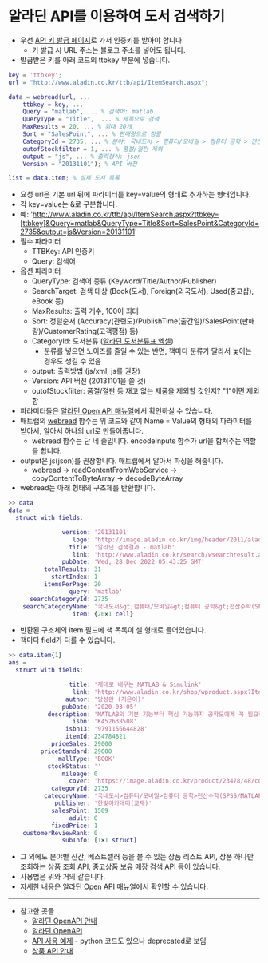 # 알라딘 API를 이용하여 도서 검색하기

* 우선 [API 키 발급 페이지](https://www.aladin.co.kr/ttb/wblog_manage.aspx)로 가서 인증키를 받아야 합니다.
  * 키 발급 시 URL 주소는 블로그 주소를 넣어도 됩니다.
* 발급받은 키를 아래 코드의 ttbkey 부분에 넣습니다.

```matlab
key = 'ttbkey';
url = "http://www.aladin.co.kr/ttb/api/ItemSearch.aspx";

data = webread(url, ...
    ttbkey = key, ...
    Query = "matlab", ... % 검색어: matlab
    QueryType = "Title",  ... % 제목으로 검색
    MaxResults = 20, ... % 최대 20개
    Sort = "SalesPoint", ... % 판매량으로 정렬
    CategoryId = 2735, ... % 분야: 국내도서 > 컴퓨터/모바일 > 컴퓨터 공학 > 전산수학(SPSS/MATLAB)
    outofStockfilter = 1, ... % 품절/절판 제외
    output = "js", ... % 출력형식: json
    Version = "20131101"); % API 버전

list = data.item; % 실제 도서 목록
```

* 요청 url은 기본 url 뒤에 파라미터를 key=value의 형태로 추가하는 형태입니다.
* 각 key=value는 &로 구분합니다.
* 예:     'http://www.aladin.co.kr/ttb/api/ItemSearch.aspx?ttbkey=[ttbkey]&Query=matlab&QueryType=Title&Sort=SalesPoint&CategoryId=2735&output=js&Version=20131101'
* 필수 파라미터
  * TTBKey: API 인증키
  * Query: 검색어
* 옵션 파라미터
  * QueryType: 검색어 종류 (Keyword/Title/Author/Publisher)
  * SearchTarget: 검색 대상 (Book(도서), Foreign(외국도서), Used(중고샵), eBook 등)
  * MaxResults: 출력 개수, 100이 최대
  * Sort: 정렬순서 (Accuracy(관련도)/PublishTime(출간일)/SalesPoint(판매량)/CustomerRating(고객평점) 등)
  * CategoryId: 도서분류 ([알라딘 도서분류표 엑셀](https://image.aladin.co.kr/img/files/aladin_Category_CID_20210927.xls))
    * 분류를 넣으면 노이즈를 줄일 수 있는 반면, 책마다 분류가 달라서 놏이는 경우도 생길 수 있음
  * output: 출력방법 (js/xml, js를 권장)
  * Version: API 버전 (20131101을 쓸 것)
  * outofStockfilter: 품절/절판 등 재고 없는 제품을 제외할 것인지? "1"이면 제외함
* 파라미터들은 [알라딘 Open API 매뉴얼](https://docs.google.com/document/d/1mX-WxuoGs8Hy-QalhHcvuV17n50uGI2Sg_GHofgiePE/edit)에서 확인하실 수 있습니다.
* 매트랩의 [webread](https://www.mathworks.com/help/matlab/ref/webread.html) 함수는 위 코드와 같이 Name = Value의 형태의 파라미터를 받아서, 알아서 하나의 url로 만들어줍니다.
  * webread 함수는 단 네 줄입니다. encodeInputs 함수가 url을 합쳐주는 역할을 합니다.
* output은 js(json)를 권장합니다. 매트랩에서 알아서 파싱을 해줍니다.
  * webread -> readContentFromWebService -> copyContentToByteArray -> decodeByteArray
* webread는 아래 형태의 구조체를 반환합니다.

```matlab
>> data
data = 
  struct with fields:

               version: '20131101'
                  logo: 'http://image.aladin.co.kr/img/header/2011/aladin_logo_new.gif'
                 title: '알라딘 검색결과 - matlab'
                  link: 'http://www.aladin.co.kr/search/wsearchresult.aspx?KeyTitle=matlab&amp;SearchTarget=book&amp;partner=openAPI'
               pubDate: 'Wed, 28 Dec 2022 05:43:25 GMT'
          totalResults: 31
            startIndex: 1
          itemsPerPage: 20
                 query: 'matlab'
      searchCategoryId: 2735
    searchCategoryName: '국내도서&gt;컴퓨터/모바일&gt;컴퓨터 공학&gt;전산수학(SPSS/MATLAB)'
                  item: {20×1 cell}
```

* 반환된 구조체의 item 필드에 책 목록이 셀 형태로 들어있습니다.
* 책마다 field가 다를 수 있습니다.

```matlab
>> data.item{1}
ans = 
  struct with fields:

                 title: '제대로 배우는 MATLAB & Simulink'
                  link: 'http://www.aladin.co.kr/shop/wproduct.aspx?ItemId=234784821&amp;partner=openAPI&amp;start=api'
                author: '방성완 (지은이)'
               pubDate: '2020-03-05'
           description: 'MATLAB의 기본 기능부터 핵심 기능까지 공학도에게 꼭 필요한 내용을 설명한 후 이를 전공 예제에 차근차근 적용할 수 있도록 구성된 책이다. 또한 Simulink까지 범위를 확장하여 주요 블록들의 기능을 소개한 후 이를 다시 전공 예제에 접목하여 설계할 수 있다.'
                  isbn: 'K452638508'
                isbn13: '9791156644828'
                itemId: 234784821
            priceSales: 29000
         priceStandard: 29000
              mallType: 'BOOK'
           stockStatus: ''
               mileage: 0
                 cover: 'https://image.aladin.co.kr/product/23478/48/coversum/k452638508_1.jpg'
            categoryId: 2735
          categoryName: '국내도서>컴퓨터/모바일>컴퓨터 공학>전산수학(SPSS/MATLAB)'
             publisher: '한빛아카데미(교재)'
            salesPoint: 1509
                 adult: 0
            fixedPrice: 1
    customerReviewRank: 0
               subInfo: [1×1 struct]
```

* 그 외에도 분야별 신간, 베스트셀러 등을 볼 수 있는 상품 리스트 API, 상품 하나만 조회하는 상품 조회 API, 중고상품 보유 매장 검색 API 등이 있습니다.
* 사용법은 위와 거의 같습니다.
* 자세한 내용은 [알라딘 Open API 매뉴얼](https://docs.google.com/document/d/1mX-WxuoGs8Hy-QalhHcvuV17n50uGI2Sg_GHofgiePE/edit)에서 확인할 수 있습니다.

---

* 참고한 곳들
  * [알라딘 OpenAPI 안내](https://www.aladin.co.kr/ttb/apiguide.aspx?Version=20131101)
  * [알라딘 OpenAPI](https://blog.aladin.co.kr/openapi/6695306)
  * [API 사용 예제](https://blog.aladin.co.kr/openapi/5353301) - python 코드도 있으나 deprecated로 보임
  * [상품 API 안내](https://blog.aladin.co.kr/openapi/category/29154402?communitytype=mypaper)
